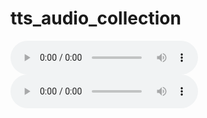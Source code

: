 # tts_audio_collection

<table border="0">
 <tr>
  <audio controls>
   <source src="soeder/pipeline_01/TestSentence_0.wav" type="audio/wav">
  </audio> 
 </tr>
 <tr>
  <audio controls>
   <source src="soeder/pipeline_01/TestSentence_0.wav" type="audio/wav">
  </audio> 
 </tr>
</table>
